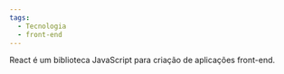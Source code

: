 ```yaml
---
tags:
  - Tecnologia
  - front-end
---
```


React é um biblioteca JavaScript para criação de aplicações front-end.